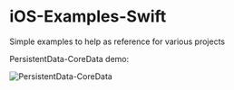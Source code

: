 # iOS-Examples-Swift
Simple examples to help as reference for various projects


PersistentData-CoreData demo:

![PersistentData-CoreData](demos/coredata-example.gif)


